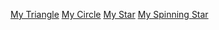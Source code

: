 [My Triangle](start.html)
[My Circle](circle.html)
[My Star](star.html)
[My Spinning Star](spinningstar.html)
